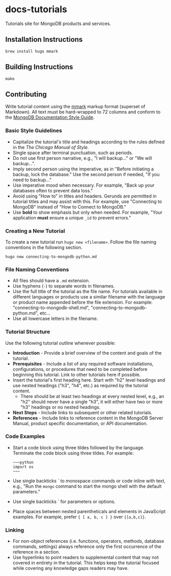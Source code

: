 # docs-tutorials

Tutorials site for MongoDB products and services.

## Installation Instructions

    brew install hugo mmark

## Building Instructions

    make

## Contributing

Write tutorial content using the
[mmark](https://github.com/miekg/mmark/wiki/Syntax) markup format
(superset of Markdown). All text must be hard-wrapped to 72 columns and
conform to the
[MongoDB Documentation Style Guide](https://docs.mongodb.com/manual/meta/style-guide/).

### Basic Style Guidelines

* Capitalize the tutorial's title and headings according to the rules
  defined in the *The Chicago Manual of Style.* 
* Single space after terminal punctuation, such as periods.
* Do not use first person narrative, e.g., "I will backup..." or
  "We will backup...".
* Imply second person using the imperative, as in "Before initiating a
  backup, lock the database." Use the second person if needed,
  "If you need to backup..."
* Use imperative mood when necessary. For example, "Back up your
  databases often to prevent data loss."
* Avoid using "How to" in titles and headers. Gerunds are permitted in
  tutorial titles and may assist with this. For example, use "Connecting
  to MongoDB" instead of "How to Connect to MongoDB."
* Use **bold** to show emphasis but only when needed. For example,
  "Your application **must** ensure a unique `_id` to prevent errors."

### Creating a New Tutorial

To create a new tutorial run `hugo new <filename>`. Follow the file
naming conventions in the following section.
  
    hugo new connecting-to-mongodb-python.md

### File Naming Conventions

* All files should have a `.md` extension.
* Use hyphens (`-`) to separate words in filenames.
* Use the full title of the tutorial as the file name. For tutorials
  available in different languages or products use a similar filename
  with the language or product name appended before the file extension.
  For example: "connecting-to-mongodb-shell.md",
  "connecting-to-mongodb-python.md", etc...
* Use all lowercase letters in the filename.

### Tutorial Structure

Use the following tutorial outline whenever possible:

* **Introduction** - Provide a brief overview of the content and goals
  of the tutorial.
* **Prerequisites** - Include a list of any required software installations,
  configurations, or procedures that need to be completed
  before beginning this tutorial. Link to other tutorials here if
  possible.
* Insert the tutorial's first heading here. Start with "h2" level
  headings and use nested headings ("h3", "h4", etc.) as required by
  the tutorial content. 
  * There should be at least two headings at every nested level, e.g.,
    an "h2" should never have a single "h3", it will either have two or
    more "h3" headings or no nested headings.
* **Next Steps** - Include links to subsequent or other related
  tutorials.
* **References** - Include links to reference content in the MongoDB
  Server Manual, product specific documentation, or API documentation.

### Code Examples

* Start a code block using three tildes followed by the language.
  Terminate the code block using three tildes. For example:
  
      ~~~python
      import os
      ~~~
  
* Use single backticks \` to monospace commands or code inline with
  text, e.g., "Run the `mongo` command to start the mongo shell with the
  default parameters."
* Use single backticks \` for parameters or options.
* Place spaces between nested parentheticals and elements in
  JavaScript examples. For example, prefer ``{ [ a, b, c ] }`` over
  ``{[a,b,c]}``.

### Linking 
* For non-object references (i.e. functions, operators, methods,
  database commands, settings) always reference only the first
  occurrence of the reference in a section.
* Use hyperlinks to point readers to supplemental content that may not
  covered in entirety in the tutorial. This helps keep the tutorial
  focused while covering any knowledge gaps readers may have.
